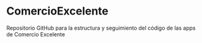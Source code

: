 # ComercioExcelente
Repositorio GitHub para la estructura y seguimiento del código de las apps de Comercio Excelente
